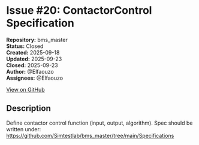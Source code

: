# Issue #20: ContactorControl Specification

**Repository:** bms_master  
**Status:** Closed  
**Created:** 2025-09-18  
**Updated:** 2025-09-23  
**Closed:** 2025-09-23  
**Author:** @Elfaouzo  
**Assignees:** @Elfaouzo  

[View on GitHub](https://github.com/Simtestlab/bms_master/issues/20)

## Description

Define contactor control function (input, output, algorithm).
Spec should be written under:
https://github.com/Simtestlab/bms_master/tree/main/Specifications
